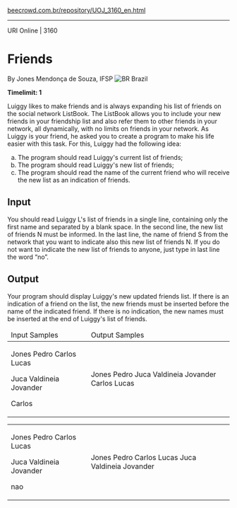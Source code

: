 <p><a href="https://www.beecrowd.com.br/repository/UOJ_3160_en.html">beecrowd.com.br/repository/UOJ_3160_en.html</a></p><hr>
<div>
  <span>URI Online | 3160</span>
  <h1>Friends</h1>
  <div>
    <p>By Jones Mendonça de Souza, IFSP <img src="https://resources.beecrowd.com.br/gallery/images/flags/br.gif" alt="BR"> Brazil</p>
  </div>
  <strong>Timelimit: 1</strong>
</div>
<div>
<div>
  <p>Luiggy likes to make friends and is always expanding his list of friends on the social network ListBook. The ListBook allows you to include your new friends in your friendship list and also refer them to other friends in your network, all dynamically, with no limits on friends in your network. As Luiggy is your friend, he asked you to create a program to make his life easier with this task. For this, Luiggy had the following idea:</p>
  <ol style="list-style-type:lower-alpha">
    <li>The program should read Luiggy's current list of friends;</li>
    <li>The program should read Luiggy's new list of friends;</li>
    <li>The program should read the name of the current friend who will receive the new list as an indication of friends.</li>
  </ol>
</div>
<h2>Input</h2>
<div>
  <p>You should read Luiggy L's list of friends in a single line, containing only the first name and separated by a blank space. In the second line, the new list of friends N must be informed. In the last line, the name of friend S from the network that you want to indicate also this new list of friends N. If you do not want to indicate the new list of friends to anyone, just type in last line the word “no”.</p>
</div>
<h2>Output</h2>
<div>
  <p>Your program should display Luiggy's new updated friends list. If there is an indication of a friend on the list, the new friends must be inserted before the name of the indicated friend. If there is no indication, the new names must be inserted at the end of Luiggy's list of friends.</p>
</div>
<div></div>
<table>
  <thead>
    <tr>
      <td>Input Samples</td>
      <td>Output Samples</td>
    </tr>
  </thead>
  <tbody>
    <tr>
      <td>
        <p>Jones Pedro Carlos Lucas</p>
        <p>Juca Valdineia Jovander</p>
        <p>Carlos</p>
      </td>
      <td>
        <p>Jones Pedro Juca Valdineia Jovander Carlos Lucas</p>
      </td>
    </tr>
  </tbody>
</table>
<div></div>
  <table>
    <thead>
    </thead>
    <tbody>
      <tr>
        <td>
          <p>Jones Pedro Carlos Lucas</p>
          <p>Juca Valdineia Jovander</p>
          <p>nao</p>
        </td>
        <td>
          <p>Jones Pedro Carlos Lucas Juca Valdineia Jovander</p>
        </td>
      </tr>
    </tbody>
  </table>
  <p>
  </p>
</div>